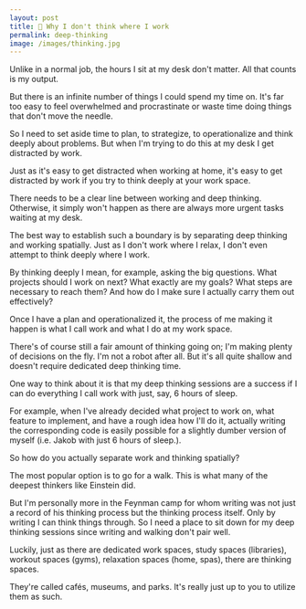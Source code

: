```yaml
---
layout: post
title: 🧠 Why I don't think where I work
permalink: deep-thinking
image: /images/thinking.jpg
---
```



Unlike in a normal job, the hours I sit at my desk don't matter. All that counts is my output. 

But there is an infinite number of things I could spend my time on. It's far too easy to feel overwhelmed and procrastinate or waste time doing things that don't move the needle. 

So I need to set aside time to plan, to strategize, to operationalize and think deeply about problems. But when I'm trying to do this at my desk I get distracted by work. 

Just as it's easy to get distracted when working at home, it's easy to get distracted by work if you try to think deeply at your work space. 

There needs to be a clear line between working and deep thinking. Otherwise, it simply won't happen as there are always more urgent tasks waiting at my desk. 

The best way to establish such a boundary is by separating deep thinking and working spatially. Just as I don't work where I relax, I don't even attempt to think deeply where I work. 

By thinking deeply I mean, for example, asking the big questions. What projects should I work on next? What exactly are my goals?  What steps are necessary to reach them? And how do I make sure I actually carry them out effectively?

Once I have a plan and operationalized it, the process of me making it happen is what I call work and what I do at my work space. 

There's of course still a fair amount of thinking going on; I'm making plenty of decisions on the fly. I'm not a robot after all. But it's all quite shallow and doesn't require dedicated deep thinking time.

One way to think about it is that my deep thinking sessions are a success if I can do everything I call work with just, say, 6 hours of sleep. 

For example, when I've already decided what project to work on, what feature to implement, and have a rough idea how I'll do it, actually writing the corresponding code is easily possible for a slightly dumber version of myself (i.e. Jakob with just 6 hours of sleep.). 

So how do you actually separate work and thinking spatially?

The most popular option is to go for a walk. This is what many of the deepest thinkers like Einstein did. 

But I'm personally more in the Feynman camp for whom writing was not just a record of his thinking process but the thinking process itself. Only by writing I can think things through. So I need a place to sit down for my deep thinking sessions since writing and walking don't pair well. 

Luckily, just as there are dedicated work spaces, study spaces (libraries), workout spaces (gyms), relaxation spaces (home, spas), there are thinking spaces. 

They're called cafés, museums, and parks. It's really just up to you to utilize them as such.